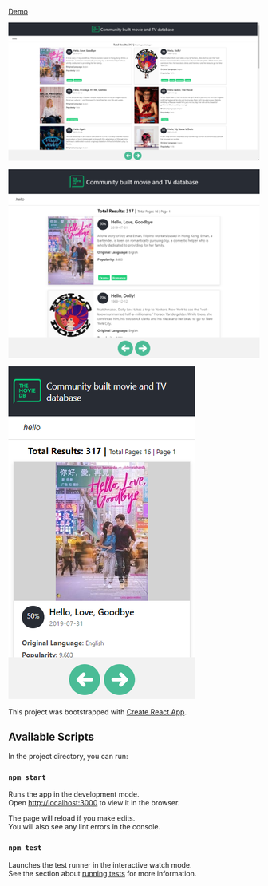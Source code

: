 [Demo](https://jangirsumit.github.io/tmdb/)

![Image1](https://github.com/JangirSumit/tmdb/blob/master/src/desktop.png) 


![Image2](https://github.com/JangirSumit/tmdb/blob/master/src/ipad.png) 


![Image3](https://github.com/JangirSumit/tmdb/blob/master/src/mobile.png) 










This project was bootstrapped with [Create React App](https://github.com/facebook/create-react-app).

## Available Scripts

In the project directory, you can run:

### `npm start`

Runs the app in the development mode.<br />
Open [http://localhost:3000](http://localhost:3000) to view it in the browser.

The page will reload if you make edits.<br />
You will also see any lint errors in the console.

### `npm test`

Launches the test runner in the interactive watch mode.<br />
See the section about [running tests](https://facebook.github.io/create-react-app/docs/running-tests) for more information.


